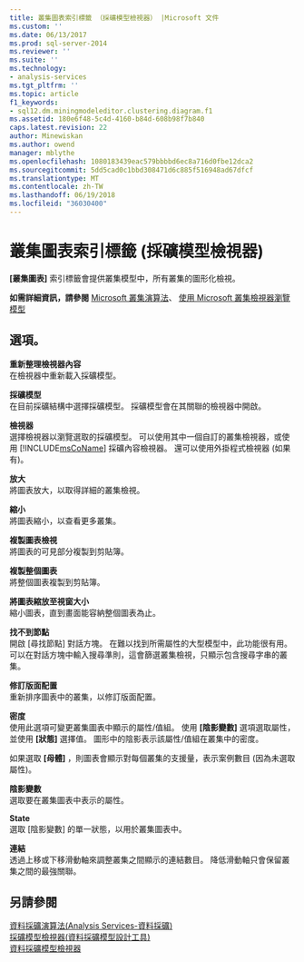 ```yaml
---
title: 叢集圖表索引標籤 （採礦模型檢視器） |Microsoft 文件
ms.custom: ''
ms.date: 06/13/2017
ms.prod: sql-server-2014
ms.reviewer: ''
ms.suite: ''
ms.technology:
- analysis-services
ms.tgt_pltfrm: ''
ms.topic: article
f1_keywords:
- sql12.dm.miningmodeleditor.clustering.diagram.f1
ms.assetid: 180e6f48-5c4d-4160-b84d-608b98f7b840
caps.latest.revision: 22
author: Minewiskan
ms.author: owend
manager: mblythe
ms.openlocfilehash: 1080183439eac579bbbbd6ec8a716d0fbe12dca2
ms.sourcegitcommit: 5dd5cad0c1bbd308471d6c885f516948ad67dfcf
ms.translationtype: MT
ms.contentlocale: zh-TW
ms.lasthandoff: 06/19/2018
ms.locfileid: "36030400"
---
```

# <a name="cluster-diagram-tab-mining-model-viewer"></a>叢集圖表索引標籤 (採礦模型檢視器)
  **[叢集圖表]** 索引標籤會提供叢集模型中，所有叢集的圖形化檢視。  
  
 **如需詳細資訊，請參閱** [Microsoft 叢集演算法](data-mining/microsoft-clustering-algorithm.md)、 [使用 Microsoft 叢集檢視器瀏覽模型](data-mining/browse-a-model-using-the-microsoft-cluster-viewer.md)  
  
## <a name="options"></a>選項。  
 **重新整理檢視器內容**  
 在檢視器中重新載入採礦模型。  
  
 **採礦模型**  
 在目前採礦結構中選擇採礦模型。 採礦模型會在其關聯的檢視器中開啟。  
  
 **檢視器**  
 選擇檢視器以瀏覽選取的採礦模型。 可以使用其中一個自訂的叢集檢視器，或使用 [!INCLUDE[msCoName](../includes/msconame-md.md)] 採礦內容檢視器。 還可以使用外掛程式檢視器 (如果有)。  
  
 **放大**  
 將圖表放大，以取得詳細的叢集檢視。  
  
 **縮小**  
 將圖表縮小，以查看更多叢集。  
  
 **複製圖表檢視**  
 將圖表的可見部分複製到剪貼簿。  
  
 **複製整個圖表**  
 將整個圖表複製到剪貼簿。  
  
 **將圖表縮放至視窗大小**  
 縮小圖表，直到畫面能容納整個圖表為止。  
  
 **找不到節點**  
 開啟 [尋找節點] 對話方塊。 在難以找到所需屬性的大型模型中，此功能很有用。 可以在對話方塊中輸入搜尋準則，這會篩選叢集檢視，只顯示包含搜尋字串的叢集。  
  
 **修訂版面配置**  
 重新排序圖表中的叢集，以修訂版面配置。  
  
 **密度**  
 使用此選項可變更叢集圖表中顯示的屬性/值組。 使用 **[陰影變數]** 選項選取屬性，並使用 **[狀態]** 選擇值。 圖形中的陰影表示該屬性/值組在叢集中的密度。  
  
 如果選取 **[母體]** ，則圖表會顯示對每個叢集的支援量，表示案例數目 (因為未選取屬性)。  
  
 **陰影變數**  
 選取要在叢集圖表中表示的屬性。  
  
 **State**  
 選取 [陰影變數] 的單一狀態，以用於叢集圖表中。  
  
 **連結**  
 透過上移或下移滑動軸來調整叢集之間顯示的連結數目。 降低滑動軸只會保留叢集之間的最強關聯。  
  
## <a name="see-also"></a>另請參閱  
 [資料採礦演算法&#40;Analysis Services-資料採礦&#41;](data-mining/data-mining-algorithms-analysis-services-data-mining.md)   
 [採礦模型檢視器&#40;資料採礦模型設計工具&#41;](mining-model-viewers-data-mining-model-designer.md)   
 [資料採礦模型檢視器](data-mining/data-mining-model-viewers.md)  
  
  